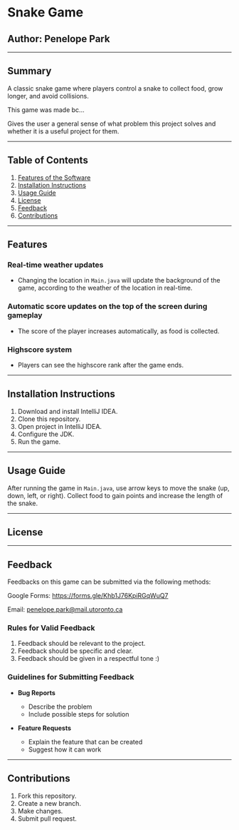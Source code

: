 # **Snake Game**
## **Author: Penelope Park**

---

## **Summary**
A classic snake game where players control a snake to collect food, grow longer, and avoid collisions.

This game was made bc...

Gives the user a general sense of what problem this project solves and
whether it is a useful project for them.

---

## **Table of Contents**
1. [Features of the Software](#features)
2. [Installation Instructions](#installation-instructions)
3. [Usage Guide](#usage-guide)
4. [License](#license)
5. [Feedback](#feedback)
6. [Contributions](#contributions)

---

## **Features**
### **Real-time weather updates**
  - Changing the location in `Main.java` will update the background of the game, according to the weather of the location in real-time.

### **Automatic score updates on the top of the screen during gameplay**
  - The score of the player increases automatically, as food is collected.
 
### **Highscore system**
  - Players can see the highscore rank after the game ends.
  
---

## **Installation Instructions**
1. Download and install IntelliJ IDEA.
2. Clone this repository.
3. Open project in IntelliJ IDEA.
4. Configure the JDK.
5. Run the game.
---

## **Usage Guide**

After running the game in `Main.java`, use arrow keys to move the snake (up, down, left, or right). Collect food to gain points and increase the length of the snake.

---

## **License**

---

## **Feedback**
Feedbacks on this game can be submitted via the following methods:

Google Forms: https://forms.gle/Khb1J76KpiRGqWuQ7

Email: penelope.park@mail.utoronto.ca

### **Rules for Valid Feedback**
1. Feedback should be relevant to the project.
2. Feedback should be specific and clear.
3. Feedback should be given in a respectful tone :)

### **Guidelines for Submitting Feedback**
- **Bug Reports**
  - Describe the problem
  - Include possible steps for solution
    
- **Feature Requests**
  - Explain the feature that can be created
  - Suggest how it can work
    
---

## **Contributions**
1. Fork this repository.
2. Create a new branch.
3. Make changes.
4. Submit pull request.
